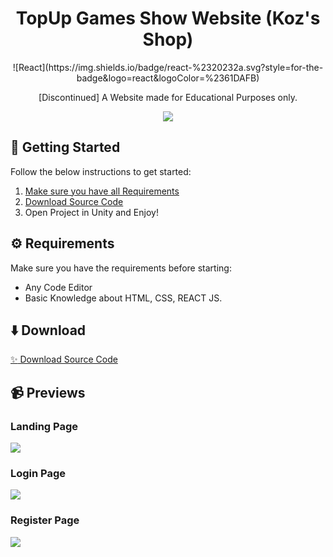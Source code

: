 <div id="header" align="center">
   <h1>
    TopUp Games Show Website (Koz's Shop)
  </h1>
  ![React](https://img.shields.io/badge/react-%2320232a.svg?style=for-the-badge&logo=react&logoColor=%2361DAFB)
  
[Discontinued] A Website made for Educational Purposes only.
</div>

<p align="center">
  <img src="https://i.postimg.cc/mgzRQ2mV/landing-page.png"/>
</p>

## 🤔 Getting Started

Follow the below instructions to get started:

1. [Make sure you have all Requirements](#requirements)
2. [Download Source Code](#download)
3. Open Project in Unity and Enjoy!

## ⚙️ Requirements

Make sure you have the requirements before starting:

- Any Code Editor
- Basic Knowledge about HTML, CSS, REACT JS.

## ⬇️ Download

[:sparkles: Download Source Code](https://github.com/raxelf/TopUp-Games-Shop-Website/archive/refs/heads/main.zip)

## 📹 Previews

<div id="previews">
   <h3>
      Landing Page
   </h3>
   <img src="https://i.postimg.cc/mgzRQ2mV/landing-page.png"/>
   <h3>
      Login Page
   </h3>
  <img src="https://i.postimg.cc/kGCjjwNf/login-page.png"/>
  <h3>
      Register Page
   </h3>
  <img src="https://i.postimg.cc/5N6zhLP3/register-page.png"/>
</div>
